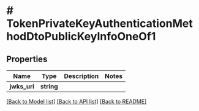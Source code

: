 # # TokenPrivateKeyAuthenticationMethodDtoPublicKeyInfoOneOf1

## Properties

Name | Type | Description | Notes
------------ | ------------- | ------------- | -------------
**jwks_uri** | **string** |  |

[[Back to Model list]](../../README.md#models) [[Back to API list]](../../README.md#endpoints) [[Back to README]](../../README.md)
